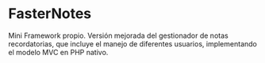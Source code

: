 # FasterNotes
Mini Framework propio.
Versión mejorada del gestionador de notas recordatorias, que incluye el manejo de diferentes usuarios, implementando el modelo MVC en PHP nativo.
